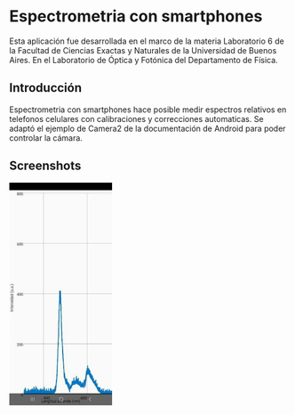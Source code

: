
Espectrometria con smartphones
===========================

Esta aplicación fue desarrollada en el marco de la materia Laboratorio 6 de la
Facultad de Ciencias Exactas y Naturales de la Universidad de Buenos Aires.
En el Laboratorio de Óptica y Fotónica del Departamento de Física.

Introducción
------------

Espectrometria con smartphones hace posible medir espectros relativos en
telefonos celulares con calibraciones y correcciones automaticas. Se adaptó
el ejemplo de Camera2 de la documentación de Android para poder controlar 
la cámara.

Screenshots
-------------

<img src="screenshots/main.jpg" height="400" alt="Screenshot"/> 
